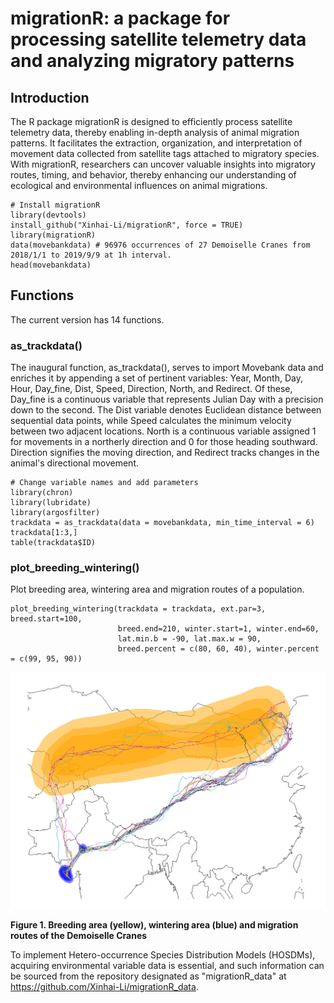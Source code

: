 # migrationR: a package for processing satellite telemetry data and analyzing migratory patterns

## Introduction

The R package migrationR is designed to efficiently process satellite telemetry data, thereby enabling in-depth analysis of animal migration patterns. It facilitates the extraction, organization, and interpretation of movement data collected from satellite tags attached to migratory species. With migrationR, researchers can uncover valuable insights into migratory routes, timing, and behavior, thereby enhancing our understanding of ecological and environmental influences on animal migrations.

```{r}
# Install migrationR
library(devtools)
install_github("Xinhai-Li/migrationR", force = TRUE)
library(migrationR)
data(movebankdata) # 96976 occurrences of 27 Demoiselle Cranes from 2018/1/1 to 2019/9/9 at 1h interval.
head(movebankdata)
```
 
## Functions

The current version has 14 functions. 

### as_trackdata()

The inaugural function, as_trackdata(), serves to import Movebank data and enriches it by appending a set of pertinent variables: Year, Month, Day, Hour, Day_fine, Dist, Speed, Direction, North, and Redirect. Of these, Day_fine is a continuous variable that represents Julian Day with a precision down to the second. The Dist variable denotes Euclidean distance between sequential data points, while Speed calculates the minimum velocity between two adjacent locations. North is a continuous variable assigned 1 for movements in a northerly direction and 0 for those heading southward. Direction signifies the moving direction, and Redirect tracks changes in the animal's directional movement.

```{r}
# Change variable names and add parameters
library(chron)
library(lubridate)
library(argosfilter)
trackdata = as_trackdata(data = movebankdata, min_time_interval = 6)
trackdata[1:3,]
table(trackdata$ID)
```

### plot_breeding_wintering()

Plot breeding area, wintering area and migration routes of a population.

```{r}
plot_breeding_wintering(trackdata = trackdata, ext.par=3, breed.start=100,
                        breed.end=210, winter.start=1, winter.end=60,
                        lat.min.b = -90, lat.max.w = 90,
                        breed.percent = c(80, 60, 40), winter.percent = c(99, 95, 90))
```

![Figure 1. Breeding area (yellow), wintering area (blue) and migration routes of the Demoiselle Cranes](https://github.com/Xinhai-Li/migrationR_data/blob/main/Rplot01.png)


**Figure 1. Breeding area (yellow), wintering area (blue) and migration routes of the Demoiselle Cranes**




To implement Hetero-occurrence Species Distribution Models (HOSDMs), acquiring environmental variable data is essential, and such information can be sourced from the repository designated as "migrationR_data" at https://github.com/Xinhai-Li/migrationR_data.
